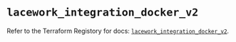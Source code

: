# `lacework_integration_docker_v2`

Refer to the Terraform Registory for docs: [`lacework_integration_docker_v2`](https://registry.terraform.io/providers/lacework/lacework/1.15.0/docs/resources/integration_docker_v2).
